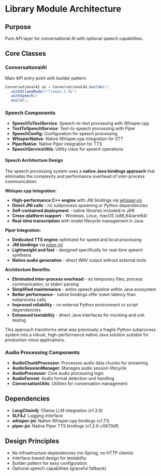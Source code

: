 # Library Module Architecture

## Purpose

Pure API layer for conversational AI with optional speech capabilities.

## Core Classes

### ConversationalAI

Main API entry point with builder pattern:

```java
ConversationalAI ai = ConversationalAI.builder()
  .withOllamaModel("llama3.2:3b")
  .withSpeech()
  .build();
```

### Speech Components

- **SpeechToTextService**: Speech-to-text processing with Whisper.cpp
- **TextToSpeechService**: Text-to-speech processing with Piper
- **SpeechConfig**: Configuration for speech processing
- **WhisperNative**: Native Whisper.cpp integration for STT
- **PiperNative**: Native Piper integration for TTS
- **SpeechServiceUtils**: Utility class for speech operations

#### Speech Architecture Design

The speech processing system uses a **native Java bindings approach** that eliminates the complexity
and performance overhead of inter-process communication:

**Whisper.cpp Integration:**

- **High-performance C++ engine** with JNI bindings
  via [whisper-jni](https://github.com/GiviMAD/whisper-jni)
- **Direct JNI calls** - no subprocess spawning or Python dependencies
- **Self-contained deployment** - native libraries included in JAR
- **Cross-platform support** - Windows, Linux, macOS (x86_64/arm64)
- **Real-time transcription** with model lifecycle management in Java

**Piper Integration:**

- **Dedicated TTS engine** optimized for speed and local processing
- **JNI bindings** via [piper-jni](https://github.com/GiviMAD/piper-jni)
- **Lightweight and fast** - designed specifically for real-time speech synthesis
- **Native audio generation** - direct WAV output without external tools

**Architecture Benefits:**

- **Eliminated inter-process overhead** - no temporary files, process communication, or stderr
  parsing
- **Simplified maintenance** - entire speech pipeline within Java ecosystem
- **Better performance** - native bindings offer lower latency than subprocess calls
- **Improved reliability** - no external Python environment or script dependencies
- **Enhanced testability** - direct Java interfaces for mocking and unit testing

This approach transforms what was previously a fragile Python subprocess system into a robust,
high-performance native Java solution suitable for production voice applications.

### Audio Processing Components

- **AudioChunkProcessor**: Processes audio data chunks for streaming
- **AudioSessionManager**: Manages audio session lifecycle
- **AudioProcessor**: Core audio processing logic
- **AudioFormat**: Audio format detection and handling
- **ConversationUtils**: Utilities for conversation management

## Dependencies

- **LangChain4j**: Ollama LLM integration (v1.3.0)
- **SLF4J**: Logging interface
- **whisper-jni**: Native Whisper.cpp bindings (v1.7.1)
- **piper-jni**: Native Piper TTS bindings (v1.2.0-c0670df)

## Design Principles

- No infrastructure dependencies (no Spring, no HTTP clients)
- Interface-based design for testability
- Builder pattern for easy configuration
- Optional speech capabilities (graceful fallback)
